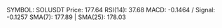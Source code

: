 SYMBOL: SOLUSDT
Price: 177.64
RSI(14): 37.68
MACD: -0.1464 / Signal: -0.1257
SMA(7): 177.89 | SMA(25): 178.03
